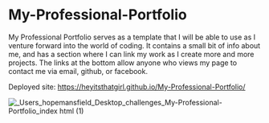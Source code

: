 # My-Professional-Portfolio

My Professional Portfolio serves as a template that I will be able to use as I venture forward into the world of coding. It contains a small bit of info about me, and has a section where I can link my work as I create more and more projects. The links at the bottom allow anyone who views my page to contact me via email, github, or facebook. 


Deployed site: https://heyitsthatgirl.github.io/My-Professional-Portfolio/

![_Users_hopemansfield_Desktop_challenges_My-Professional-Portfolio_index html (1)](https://user-images.githubusercontent.com/116748007/206037411-a146f7ce-4352-4514-8b53-af575f64ea57.png)
